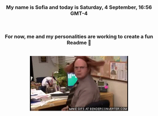 


<div align="center">
<h3 >My name is Sofia and today is Saturday, 4 September, 16:56 GMT-4</h3><br>
<h3 >For now, me and my personalities are working to create a fun Readme 👋
</h3><br>
<img src='img/dwight.gif' alt='working...'/>
</div>
